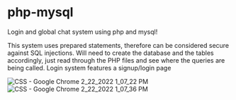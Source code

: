 # php-mysql
Login and global chat system using php and mysql!

This system uses prepared statements, therefore can be considered secure against SQL injections. Will need to create the database and the tables accordingly, just read through the PHP files and see where the queries are being called. Login system features a signup/login page


![CSS - Google Chrome 2_22_2022 1_07_22 PM](https://user-images.githubusercontent.com/45408021/155211192-2e4fb984-a571-49d5-a398-ad3626db08e4.png)
![CSS - Google Chrome 2_22_2022 1_07_36 PM](https://user-images.githubusercontent.com/45408021/155211197-20480b68-a9af-4dd0-8cd6-16647468410b.png)

